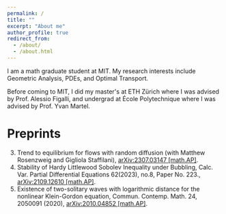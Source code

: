 ```yaml
---
permalink: /
title: ""
excerpt: "About me"
author_profile: true
redirect_from: 
  - /about/
  - /about.html
---
```

I am a math graduate student at MIT. My research interests include Geometric Analysis, PDEs, and Optimal Transport. 

Before coming to MIT, I did my master's at ETH Zürich where I was advised by Prof. Alessio Figalli, and undergrad at École Polytechnique where I was advised by Prof. Yvan Martel. 

Preprints
===
3. Trend to equilibrium for flows with random diffusion (with Matthew Rosenzweig and Gigliola Staffilani), [arXiv:2307.03147 [math.AP]](https://arxiv.org/abs/2307.03147).
2. Stability of Hardy Littlewood Sobolev Inequality under Bubbling, Calc. Var. Partial Differential Equations 62(2023), no.8, Paper No. 223., 	[arXiv:2109.12610 [math.AP]](https://arxiv.org/abs/2109.12610).
1. Existence of two-solitary waves with logarithmic distance for the nonlinear Klein-Gordon equation, Commun. Contemp. Math. 24, 2050091 (2020), [arXiv:2010.04852 [math.AP]](https://arxiv.org/abs/2010.04852).


